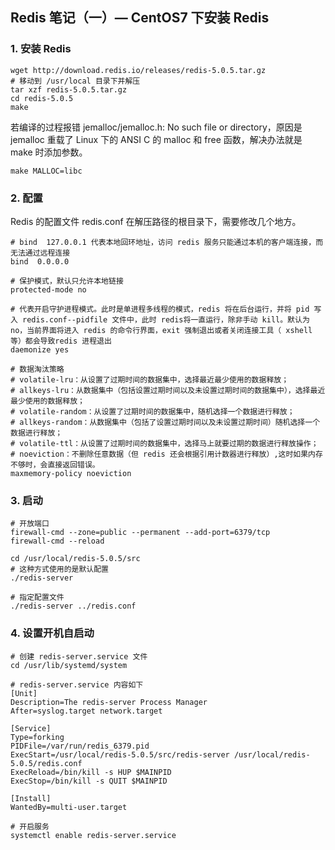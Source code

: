 ## Redis 笔记（一）— CentOS7 下安装 Redis

### 1. 安装 Redis

~~~shell
wget http://download.redis.io/releases/redis-5.0.5.tar.gz
# 移动到 /usr/local 目录下并解压
tar xzf redis-5.0.5.tar.gz
cd redis-5.0.5
make
~~~

若编译的过程报错 jemalloc/jemalloc.h: No such file or directory，原因是 jemalloc 重载了 Linux 下的 ANSI C 的 malloc 和 free 函数，解决办法就是 make 时添加参数。

```shell
make MALLOC=libc
```



### 2. 配置

Redis 的配置文件 redis.conf 在解压路径的根目录下，需要修改几个地方。

~~~shell
# bind  127.0.0.1 代表本地回环地址，访问 redis 服务只能通过本机的客户端连接，而无法通过远程连接
bind  0.0.0.0

# 保护模式，默认只允许本地链接
protected-mode no

# 代表开启守护进程模式。此时是单进程多线程的模式，redis 将在后台运行，并将 pid 写入 redis.conf--pidfile 文件中，此时 redis将一直运行，除非手动 kill。默认为 no，当前界面将进入 redis 的命令行界面，exit 强制退出或者关闭连接工具（ xshell 等）都会导致redis 进程退出
daemonize yes

# 数据淘汰策略
# volatile-lru：从设置了过期时间的数据集中，选择最近最少使用的数据释放；
# allkeys-lru：从数据集中（包括设置过期时间以及未设置过期时间的数据集中），选择最近最少使用的数据释放；
# volatile-random：从设置了过期时间的数据集中，随机选择一个数据进行释放；
# allkeys-random：从数据集中（包括了设置过期时间以及未设置过期时间）随机选择一个数据进行释放；
# volatile-ttl：从设置了过期时间的数据集中，选择马上就要过期的数据进行释放操作；
# noeviction：不删除任意数据（但 redis 还会根据引用计数器进行释放）,这时如果内存不够时，会直接返回错误。
maxmemory-policy noeviction
~~~



### 3. 启动

~~~shell
# 开放端口
firewall-cmd --zone=public --permanent --add-port=6379/tcp
firewall-cmd --reload

cd /usr/local/redis-5.0.5/src
# 这种方式使用的是默认配置
./redis-server

# 指定配置文件
./redis-server ../redis.conf
~~~



### 4. 设置开机自启动

~~~shell
# 创建 redis-server.service 文件
cd /usr/lib/systemd/system

# redis-server.service 内容如下
[Unit]
Description=The redis-server Process Manager
After=syslog.target network.target
 
[Service]
Type=forking
PIDFile=/var/run/redis_6379.pid
ExecStart=/usr/local/redis-5.0.5/src/redis-server /usr/local/redis-5.0.5/redis.conf
ExecReload=/bin/kill -s HUP $MAINPID
ExecStop=/bin/kill -s QUIT $MAINPID
 
[Install]
WantedBy=multi-user.target

# 开启服务
systemctl enable redis-server.service
~~~